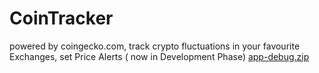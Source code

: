 # CoinTracker
powered by coingecko.com, track crypto fluctuations in your favourite Exchanges, set Price Alerts ( now in Development Phase)
[app-debug.zip](https://github.com/Praveen-Eth/CoinTracker/files/10871293/app-debug.zip)
